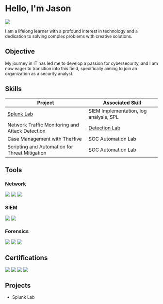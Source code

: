 # Hello, I'm Jason
<a href="https://linkedin.com/in/jasonkrysik"><img src="https://img.shields.io/badge/-LinkedIn-0072b1?&style=for-the-badge&logo=linkedin&logoColor=white" /></a>

I am a lifelong learner with a profound interest in technology and a dedication to solving complex problems with creative solutions.

## Objective

My journey in IT has led me to develop a passion for cybersecurity, and I am now eager to transition into this field, specifically aiming to join an organization as a security analyst.

## Skills

| Project                                       | Associated Skill           |
|-----------------------------------------------|----------------------------|
| <a href="https://github.com/Jason-Tadeusz/Splunk-Lab">Splunk Lab</a> | SIEM Implementation, log analysis, SPL|
| Network Traffic Monitoring and Attack Detection | <a href="https://google.com">Detection Lab</a>|
| Case Management with TheHive                  | SOC Automation Lab|
| Scripting and Automation for Threat Mitigation | SOC Automation Lab|

## Tools

### Network
<div>
<img src="https://img.shields.io/badge/-Wireshark-1679A7?&style=for-the-badge&logo=Wireshark&logoColor=white" />
<img src="https://img.shields.io/badge/-Zeek-777BB4?&style=for-the-badge&logo=Zeek&logoColor=white" />
<img src="https://img.shields.io/badge/-Snort-FF69B4?style=for-the-badge&logo=Snort&logoColor=white" />
</div>

### SIEM
<div>
    <img src="https://img.shields.io/badge/-Splunk-000000?&style=for-the-badge&logo=Splunk&logoColor=white" />
    <img src="https://img.shields.io/badge/-Elastic-005571?&style=for-the-badge&logo=Elastic&logoColor=white" />
</div>

### Forensics
<div>
<img src="https://img.shields.io/badge/-Autopsy-FFA500?style=for-the-badge&logo=Autopsy&logoColor=white" />
<img src="https://img.shields.io/badge/-FTK-0056B3?style=for-the-badge&logo=forensic&logoColor=white" />
<img src="https://img.shields.io/badge/-KAPE-003366?style=for-the-badge&logo=forensic&logoColor=white" />
</div>    

## Certifications
<div>
<img src="https://img.shields.io/badge/-Security%2B-FF0000?&style=for-the-badge&logo=CompTIA&logoColor=white" />
<img src="https://img.shields.io/badge/-Blue%20Team%20Level%20One-0000FF?style=for-the-badge&logo=security&logoColor=white" />
<img src="https://img.shields.io/badge/-Google%20Cybersecurity%20Certification-008000?style=for-the-badge&logo=google&logoColor=white" />
<img src="https://img.shields.io/badge/-(ISC)²%20CC-87CEEB?style=for-the-badge&logo=ISC2&logoColor=white" />
</div>

## Projects
- Splunk Lab
